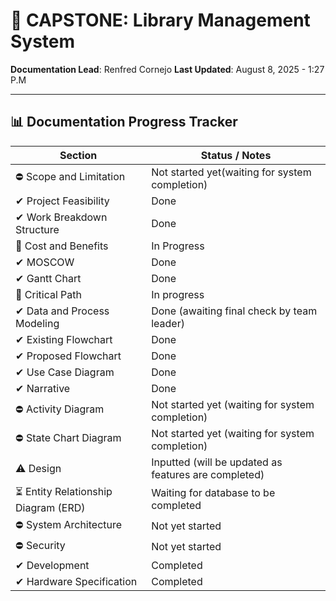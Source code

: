 # 📁 CAPSTONE: Library Management System

**Documentation Lead**: Renfred Cornejo 
**Last Updated**: August 8, 2025 - 1:27 P.M

---

## 📊 Documentation Progress Tracker

| Section                               | Status / Notes                                                                |
|---------------------------------------|-------------------------------------------------------------------------------|
| ⛔ Scope and Limitation               | Not started yet(waiting for system completion)                                |
| ✔︎ Project Feasibility                 | Done                                                                          |
| ✔︎ Work Breakdown Structure           | Done		                                                                |
| 🔄 Cost and Benefits                  | In Progress                                                                   |
| ✔︎ MOSCOW                              | Done                                                                          |
| ✔︎ Gantt Chart                         | Done                                                                          |
| 🔄 Critical Path                      | In progress                                                                   |
| ✔︎ Data and Process Modeling           | Done (awaiting final check by team leader)                                    |
| ✔︎ Existing Flowchart                  | Done                                                                          |
| ✔︎ Proposed Flowchart                  | Done                                                                          |
| ✔︎ Use Case Diagram                    | Done                                                                          |
| ✔︎ Narrative                           | Done                                                                          |
| ⛔ Activity Diagram                   | Not started yet (waiting for system completion)                               |
| ⛔ State Chart Diagram                | Not started yet (waiting for system completion)                               |
| ⚠️ Design                             | Inputted (will be updated as features are completed)                          |
| ⏳ Entity Relationship Diagram (ERD)  | Waiting for database to be completed                                          |
| ⛔ System Architecture                | Not yet started                                                               |
| ⛔ Security                           | Not yet started                                                               |
| ✔︎ Development                         | Completed                                                                     |
| ✔︎ Hardware Specification              | Completed                                                                     |
